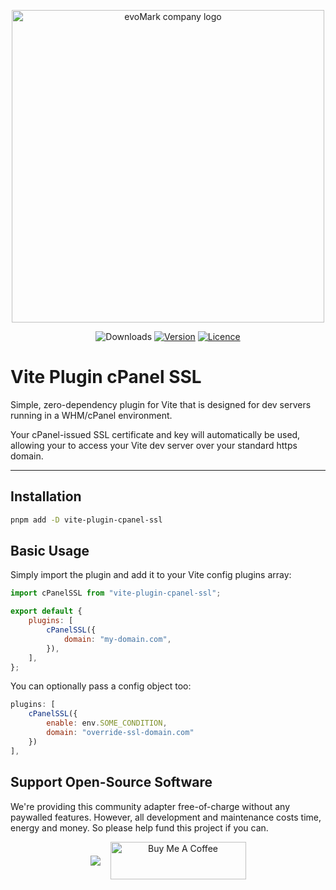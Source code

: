<p align="center">
    <a href="https://evomark.co.uk" target="_blank" alt="Link to evoMark's website">
        <picture>
          <source media="(prefers-color-scheme: dark)" srcset="https://evomark.co.uk/wp-content/uploads/static/evomark-logo--dark.svg">
          <source media="(prefers-color-scheme: light)" srcset="https://evomark.co.uk/wp-content/uploads/static/evomark-logo--light.svg">
          <img alt="evoMark company logo" src="https://evomark.co.uk/wp-content/uploads/static/evomark-logo--light.svg" width="500">
        </picture>
    </a>
</p>

<p align="center">
  <img src="https://img.shields.io/npm/dm/vite-plugin-cpanel-ssl.svg" alt="Downloads"></a>
  <a href="https://www.npmjs.com/package/vite-plugin-cpanel-ssl"><img src="https://img.shields.io/npm/v/vite-plugin-cpanel-ssl.svg" alt="Version"></a>
  <a href="https://github.com/evo-mark/vite-plugin-cpanel-ssl/blob/main/LICENCE"><img src="https://img.shields.io/github/license/evo-mark/vite-plugin-cpanel-ssl?style=flat" alt="Licence"></a>
</p>

# Vite Plugin cPanel SSL

Simple, zero-dependency plugin for Vite that is designed for dev servers running in a WHM/cPanel environment.

Your cPanel-issued SSL certificate and key will automatically be used, allowing your to access your Vite dev server over your standard https domain.

---

## Installation

```sh
pnpm add -D vite-plugin-cpanel-ssl
```

## Basic Usage

Simply import the plugin and add it to your Vite config plugins array:

```js
import cPanelSSL from "vite-plugin-cpanel-ssl";

export default {
	plugins: [
		cPanelSSL({
			domain: "my-domain.com",
		}),
	],
};
```

You can optionally pass a config object too:

```js
plugins: [
    cPanelSSL({
        enable: env.SOME_CONDITION,
        domain: "override-ssl-domain.com"
    })
],
```

## Support Open-Source Software

We're providing this community adapter free-of-charge without any paywalled features. However, all development and maintenance costs time, energy and money. So please help fund this project if you can.

<p align="center" style="display:flex;align-items:center;gap:1rem;justify-content:center">
<a href="https://github.com/sponsors/craigrileyuk" target="_blank"><img src="https://img.shields.io/badge/sponsor-GitHub%20Sponsors-fafbfc?style=for-the-badge&logo=github" /></a>
<a href="https://www.buymeacoffee.com/craigrileyuk" target="_blank"><img src="https://cdn.buymeacoffee.com/buttons/v2/default-yellow.png" alt="Buy Me A Coffee" style="height: 60px !important;width: 217px !important;" /></a>
</p>
